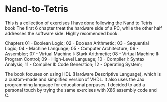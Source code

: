 # Nand-to-Tetris
This is a collection of exercises I have done following the Nand to Tetris book
The first 6 chapter treat the hardware side of a PC, while the other half addresses the software side.
Highly recomended book. 

Chapters
01 - Boolean Logic;
02 - Boolean Arithmetic;
03 - Sequential Logic;
04 - Machine Language;
05 - Computer Architecture;
06 - Assembler;
07 - Virtual Machine I: Stack Arithmetic;
08 - Virtual Machine II: Program Control;
09 - High-Level Language;
10 - Compiler I: Syntax Analysis;
11 - Compiler II: Code Generation;
12 -  Operating System;

The book focuses on using HDL (Hardware Descriptive Language), which is a custom-made and simplified version of VHDL. It also uses the Jax programming language for educational porpuses.
I decided to add a personal touch by trying the same exercises with X86 assembly code and C.  

